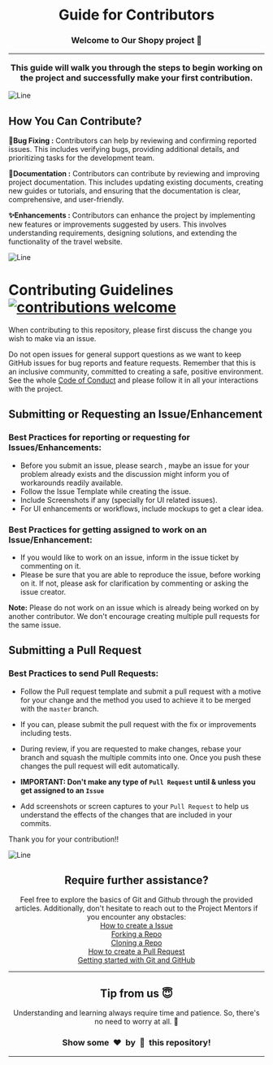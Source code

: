 <h1 align="center"> Guide for Contributors </h1>
<h3 align="center">Welcome to Our Shopy project 👋<br> <hr> This guide will walk you through the steps to begin working on the project and successfully make your first contribution.</h3>

![Line](https://user-images.githubusercontent.com/85225156/171937799-8fc9e255-9889-4642-9c92-6df85fb86e82.gif)

## How You Can Contribute?

**🐞Bug Fixing :**
Contributors can help by reviewing and confirming reported issues. This includes verifying bugs, providing additional details, and prioritizing tasks for the development team.

**📝Documentation :** Contributors can contribute by reviewing and improving project documentation. This includes updating existing documents, creating new guides or tutorials, and ensuring that the documentation is clear, comprehensive, and user-friendly.

**✨Enhancements :**
Contributors can enhance the project by implementing new features or improvements suggested by users. This involves understanding requirements, designing solutions, and extending the functionality of the travel website. 

![Line](https://user-images.githubusercontent.com/85225156/171937799-8fc9e255-9889-4642-9c92-6df85fb86e82.gif)

# Contributing Guidelines [![contributions welcome](https://img.shields.io/badge/contributions-welcome-brightgreen.svg?style=flat)](https://github.com/mohitparmar1/Shopy/issues)

When contributing to this repository, please first discuss the change you wish to make via an issue.

Do not open issues for general support questions as we want to keep GitHub issues for bug reports and feature requests. 
Remember that this is an inclusive community, committed to creating a safe, positive environment. See the whole [Code of Conduct](CODE_OF_CONDUCT) and please follow it in all your interactions with the project.

## Submitting or Requesting an Issue/Enhancement

### Best Practices for reporting or requesting for Issues/Enhancements:
  - Before you submit an issue, please search , maybe an issue for your problem already exists and the discussion might inform you of workarounds readily available.
  - Follow the Issue Template while creating the issue.
  - Include Screenshots if any (specially for UI related issues).
  - For UI enhancements or workflows, include mockups to get a clear idea.

### Best Practices for getting assigned to work on an Issue/Enhancement:
- If you would like to work on an issue, inform in the issue ticket by commenting on it.
- Please be sure that you are able to reproduce the issue, before working on it. If not, please ask for clarification by commenting or asking the issue creator.

**Note:** Please do not work on an issue which is already being worked on by another contributor. We don't encourage creating multiple pull requests for the same issue.

## Submitting a Pull Request

### Best Practices to send Pull Requests:
  - Follow the Pull request template and submit a pull request with a motive for your change and the method you used to achieve it to be merged with the `master` branch.
  - If you can, please submit the pull request with the fix or improvements including tests.
  - During review, if you are requested to make changes, rebase your branch and squash the multiple commits into one. Once you push these changes the pull request will edit automatically.

- **IMPORTANT: Don't make any type of `Pull Request` until & unless you get assigned to an `Issue`**
- Add screenshots or screen captures to your `Pull Request` to help us understand the effects of the changes that are included in your commits.

Thank you for your contribution!!

![Line](https://user-images.githubusercontent.com/85225156/171937799-8fc9e255-9889-4642-9c92-6df85fb86e82.gif)

<h2 align="center">Require further assistance? </h1>
<p align="center">
  Feel free to explore the basics of Git and Github through the provided articles. Additionally, don't hesitate to reach out to the Project Mentors if you encounter any obstacles: <br>
  <a href="https://help.github.com/en/desktop/contributing-to-projects/creating-an-issue-or-pull-request">How to create a Issue</a> <br>
  <a href="https://help.github.com/en/github/getting-started-with-github/fork-a-repo">Forking a Repo</a> <br>
  <a href="https://docs.github.com/en/get-started/quickstart/fork-a-repo#cloning-your-forked-repository">Cloning a Repo</a> <br>
  <a href="https://opensource.com/article/19/7/create-pull-request-github">How to create a Pull Request</a> <br>
  <a href="https://docs.github.com/get-started">Getting started with Git and GitHub</a> <br>
</p>

<hr>

<h2 align="center">Tip from us 😇</h1>
<p align="center">Understanding and learning always require time and patience. So, there's no need to worry at all. 💪</p>
<h3 align="center">Show some &nbsp;❤️&nbsp; by &nbsp;🌟&nbsp; this repository!</h3>

<hr>


